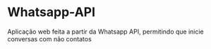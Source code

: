 # Whatsapp-API
 Aplicação web feita a partir da Whatsapp API, permitindo que inicie conversas com não contatos
